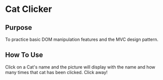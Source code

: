 # Cat Clicker

## Purpose
To practice basic DOM manipulation features and the MVC design pattern.

## How To Use
Click on a Cat's name and the picture will display with the name and how many times that cat has been clicked. Click away!

